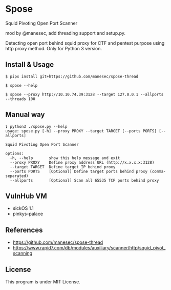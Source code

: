 # Spose

Squid Pivoting Open Port Scanner

mod by @manesec, add threading support and setup.py.

Detecting open port behind squid proxy for CTF and pentest purpose using http proxy method. Only for Python 3 version.

## Install & Usage

```
$ pipx install git+https://github.com/manesec/spose-thread

$ spose --help

$ spose --proxy http://10.10.74.39:3128 --target 127.0.0.1 --allports --threads 100
```

## Manual way

```
❯ python3 ./spose.py --help
usage: spose.py [-h] --proxy PROXY --target TARGET [--ports PORTS] [--allports]

Squid Pivoting Open Port Scanner

options:
  -h, --help       show this help message and exit
  --proxy PROXY    Define proxy address URL (http://x.x.x.x:3128)
  --target TARGET  Define target IP behind proxy
  --ports PORTS    [Optional] Define target ports behind proxy (comma-separated)
  --allports       [Optional] Scan all 65535 TCP ports behind proxy
```

## VulnHub VM

- sickOS 1.1
- pinkys-palace

## References

- https://github.com/manesec/spose-thread
- https://www.rapid7.com/db/modules/auxiliary/scanner/http/squid_pivot_scanning

## License

This program is under MIT License.